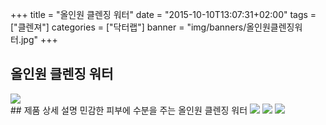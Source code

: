 +++
title = "올인원 클렌징 워터"
date = "2015-10-10T13:07:31+02:00"
tags = ["클렌져"]
categories = ["닥터랩"]
banner = "img/banners/올인원클렌징워터.jpg"
+++

## 올인원 클렌징 워터
<img src="/img/banners/올인원클렌징워터.jpg" style="max-width: 100%; height: auto;">
<br>
## 제품 상세 설명
민감한 피부에 수분을 주는 올인원 클렌징 워터
<img src="/img/banners/올인원클렌징워터_주요성분.jpg" style="max-width: 100%; height: auto;">
<img src="/img/banners/올인원클렌징워터_사용방법.jpg" style="max-width: 100%; height: auto;">
<img src="/img/banners/올인원클렌징워터_적용피부.jpg" style="max-width: 100%; height: auto;">

